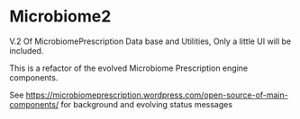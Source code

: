 # Microbiome2
V.2 Of MicrobiomePrescription Data base and Utilities, Only a little UI will be included.

This is a refactor of the evolved Microbiome Prescription engine components.

See https://microbiomeprescription.wordpress.com/open-source-of-main-components/ for background and evolving status messages

